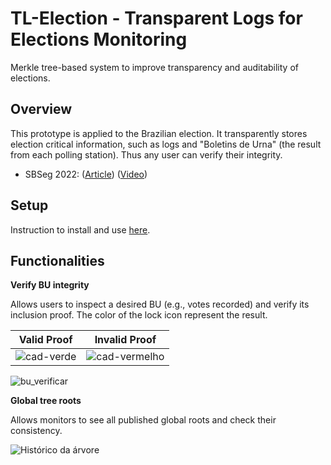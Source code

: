 # TL-Election - Transparent Logs for Elections Monitoring
Merkle tree-based system to improve transparency and auditability of elections.

## Overview

This prototype is applied to the Brazilian election. It transparently stores election critical information, such as logs and "Boletins de Urna" (the result from each polling station). Thus any user can verify their integrity.

* SBSeg 2022: ([Article](https://sol.sbc.org.br/index.php/sbseg_estendido/article/view/21696/21520)) ([Video](https://youtu.be/gRLXQXpbc5s "SBSeg"))


## Setup
Instruction to install and use [here](./install.md).


## Functionalities

<b>Verify BU integrity</b>

Allows users to inspect a desired BU (e.g., votes recorded) and verify its inclusion proof. The color of the lock icon represent the result.


<center>

| Valid Proof | Invalid Proof |
| :-------------: |:-------------:|
|![cad-verde](https://user-images.githubusercontent.com/77642873/180626237-60dc5438-43f3-436a-8374-c0d685b5d4a6.png)|![cad-vermelho](https://user-images.githubusercontent.com/77642873/180626247-1b7bfdee-68e1-4130-84de-d566fe12fafe.png)|


</center>   

![bu_verificar](https://user-images.githubusercontent.com/28439483/182242126-3c9efccb-c449-413d-8b38-ccbb552bec15.png)

<b> Global tree roots </b>

Allows monitors to see all published global roots and check their consistency.

![Histórico da árvore](https://user-images.githubusercontent.com/77642873/219463486-38a39714-b0ec-4205-9c09-1e8f5fd32278.png)
